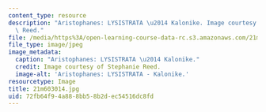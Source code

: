 ```yaml
---
content_type: resource
description: "Aristophanes: LYSISTRATA \u2014 Kalonike. Image courtesy of Stephanie\
  \ Reed."
file: /media/https%3A/open-learning-course-data-rc.s3.amazonaws.com/21m-603-principles-of-design-fall-2005/72fb64f94a888bb58b2dec54516dc8fd_21m603014.jpg
file_type: image/jpeg
image_metadata:
  caption: "Aristophanes: LYSISTRATA \u2014 Kalonike."
  credit: Image courtesy of Stephanie Reed.
  image-alt: 'Aristophanes: LYSISTRATA - Kalonike.'
resourcetype: Image
title: 21m603014.jpg
uid: 72fb64f9-4a88-8bb5-8b2d-ec54516dc8fd
---
```

